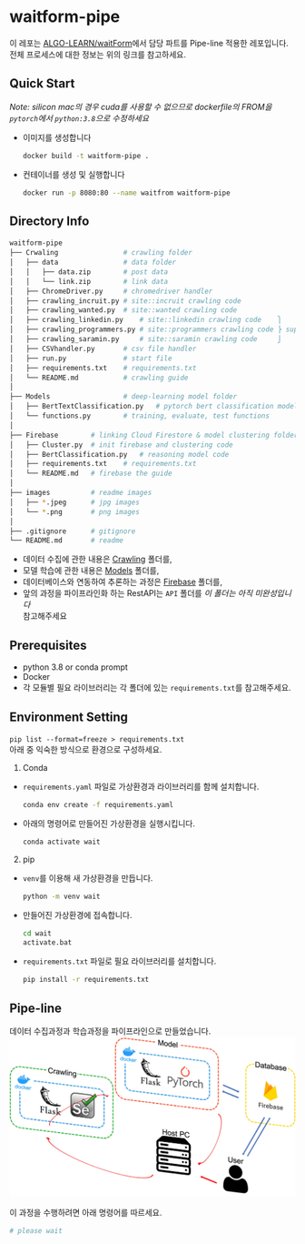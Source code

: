# waitform-pipe
이 레포는 [ALGO-LEARN/waitForm](https://github.com/ALGO-LEARN/waitForm)에서 담당 파트를 Pipe-line 적용한 레포입니다.  
전체 프로세스에 대한 정보는 위의 링크를 참고하세요.  

## Quick Start
_Note: silicon mac의 경우 cuda를 사용할 수 없으므로 dockerfile의 FROM을 `pytorch`에서 `python:3.8`으로 수정하세요_
- 이미지를 생성합니다
  ```bash
  docker build -t waitform-pipe .
  ```
- 컨테이너를 생성 및 실행합니다
  ```bash
  docker run -p 8080:80 --name waitfrom waitform-pipe
  ```

## Directory Info
```bash
waitform-pipe
├── Crwaling                # crawling folder
│   ├── data                # data folder
│   │   ├── data.zip        # post data
│   │   └── link.zip        # link data
│   ├── ChromeDriver.py     # chromedriver handler
│   ├── crawling_incruit.py # site::incruit crawling code
│   ├── crawling_wanted.py  # site::wanted crawling code
│   ├── crawling_linkedin.py    # site::linkedin crawling code    ⎫
│   ├── crawling_programmers.py # site::programmers crawling code ⎬ support by @tpqls0327
│   ├── crawling_saramin.py     # site::saramin crawling code     ⎭
│   ├── CSVhandler.py       # csv file handler
│   ├── run.py              # start file
│   ├── requirements.txt    # requirements.txt
│   └── README.md           # crawling guide
│
├── Models                  # deep-learning model folder
│   ├── BertTextClassification.py   # pytorch bert classification model
│   └── functions.py        # training, evaluate, test functions
│
├── Firebase        # linking Cloud Firestore & model clustering folder
│   ├── Cluster.py  # init firebase and clustering code
│   ├── BertClassification.py   # reasoning model code
│   ├── requirements.txt    # requirements.txt
│   └── README.md   # firebase the guide
│
├── images          # readme images
│   ├── *.jpeg      # jpg images
│   └── *.png       # png images
│
├── .gitignore      # gitignore
└── README.md       # readme
```

- 데이터 수집에 관한 내용은 [Crawling](./Crawling/) 폴더를,
- 모델 학습에 관한 내용은 [Models](./Models/) 폴더를,
- 데이터베이스와 연동하여 추론하는 과정은 [Firebase](./Firebase/) 폴더를,
- 앞의 과정을 파이프라인화 하는 RestAPI는 `API` 폴더를 _이 폴더는 아직 미완성입니다_  
참고해주세요

## Prerequisites
- python 3.8 or conda prompt
- Docker
- 각 모듈별 필요 라이브러리는 각 폴더에 있는 `requirements.txt`를 참고해주세요.

## Environment Setting
`pip list --format=freeze > requirements.txt`  
아래 중 익숙한 방식으로 환경으로 구성하세요.  
1. Conda
- `requirements.yaml` 파일로 가상환경과 라이브러리를 함께 설치합니다.
  ```bash
  conda env create -f requirements.yaml
  ```
- 아래의 명령어로 만들어진 가상환경을 실행시킵니다.
  ```bash
  conda activate wait
  ```

2. pip
- `venv`를 이용해 새 가상환경을 만듭니다.
  ```bash
  python -m venv wait
  ```
- 만들어진 가상환경에 접속합니다.
  ```bash
  cd wait
  activate.bat
  ```
- `requirements.txt` 파일로 필요 라이브러리를 설치합니다.
  ```bash
  pip install -r requirements.txt
  ```

## Pipe-line
데이터 수집과정과 학습과정을 파이프라인으로 만들었습니다.
![model](./images/model.jpg)

이 과정을 수행하려면 아래 명령어를 따르세요.
```bash
# please wait
```